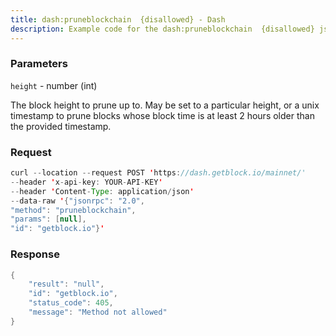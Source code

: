 ```yaml
---
title: dash:pruneblockchain  {disallowed} - Dash
description: Example code for the dash:pruneblockchain  {disallowed} json-rpc method. Сomplete guide on how to use dash:pruneblockchain  {disallowed} json-rpc in GetBlock.io Web3 documentation.
---
```


### Parameters


`height` - number (int)

The block height to prune up to. May be set to a particular height, or a
unix timestamp to prune blocks whose block time is at least 2 hours
older than the provided timestamp.

### Request

``` java
curl --location --request POST 'https://dash.getblock.io/mainnet/' 
--header 'x-api-key: YOUR-API-KEY' 
--header 'Content-Type: application/json' 
--data-raw '{"jsonrpc": "2.0",
"method": "pruneblockchain",
"params": [null],
"id": "getblock.io"}'
```

###  Response

``` java
{
    "result": "null",
    "id": "getblock.io",
    "status_code": 405,
    "message": "Method not allowed"
}
```

